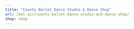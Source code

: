 ```yaml
---
title: "County Ballet Dance Studio & Dance Shop"
url: /bel-air/county-ballet-dance-studio-and-dance-shop/
shop: shop
---
```

